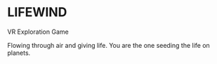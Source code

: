 # LIFEWIND
VR Exploration Game

Flowing through air and giving life. You are the one seeding the life on planets.

